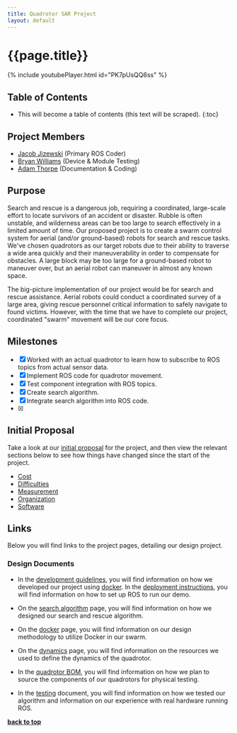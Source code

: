 ```yaml
---
title: Quadrotor SAR Project
layout: default
---
```


# {{page.title}}

{% include youtubePlayer.html id="PK7pUsQQ6ss" %}

## Table of Contents

* This will become a table of contents (this text will be scraped).
{:toc}

## Project Members

- [Jacob Jizewski](https://github.com/jacoblizewski) (Primary ROS Coder)
- [Bryan Williams](https://github.com/bwilliams44) (Device & Module Testing)
- [Adam Thorpe](https://github.com/ajthor) (Documentation & Coding)

## Purpose

Search and rescue is a dangerous job, requiring a coordinated, large-scale effort to locate survivors of an accident or disaster. Rubble is often unstable, and wilderness areas can be too large to search effectively in a limited amount of time. Our proposed project is to create a swarm control system for aerial (and/or ground-based) robots for search and rescue tasks. We've chosen quadrotors as our target robots due to their ability to traverse a wide area quickly and their maneuverability in order to compensate for obstacles. A large block may be too large for a ground-based robot to maneuver over, but an aerial robot can maneuver in almost any known space.

The big-picture implementation of our project would be for search and rescue assistance. Aerial robots could conduct a coordinated survey of a large area, giving rescue personnel critical information to safely navigate to found victims. However, with the time that we have to complete our project, coordinated "swarm" movement will be our core focus.

## Milestones

- [x] Worked with an actual quadrotor to learn how to subscribe to ROS topics from actual sensor data.
- [x] Implement ROS code for quadrotor movement.
- [x] Test component integration with ROS topics.
- [x] Create search algorithm.
- [x] Integrate search algorithm into ROS code.
- [x]

## Initial Proposal

Take a look at our [initial proposal](https://ece595project.github.io/quadrotor/Initial-Proposal) for the project, and then view the relevant sections below to see how things have changed since the start of the project.

- [Cost](https://ece595project.github.io/quadrotor/Cost)
- [Difficulties](https://ece595project.github.io/quadrotor/Difficulties)
- [Measurement](https://ece595project.github.io/quadrotor/Measurement)
- [Organization](https://ece595project.github.io/quadrotor/Organization)
- [Software](https://ece595project.github.io/quadrotor/Software)

## Links

Below you will find links to the project pages, detailing our design project.

### Design Documents

- In the [development guidelines](https://ece595project.github.io/quadrotor/Development), you will find information on how we developed our project using [docker](https://www.docker.com). In the [deployment instructions](https://ece595project.github.io/quadrotor/Deployment-Instructions), you will find information on how to set up ROS to run our demo.

- On the [search algorithm](https://ece595project.github.io/quadrotor/Search-Algorithm) page, you will find information on how we designed our search and rescue algorithm.

- On the [docker](https://ece595project.github.io/quadrotor/Docker) page, you will find information on our design methodology to utilize Docker in our swarm.

- On the [dynamics](https://ece595project.github.io/quadrotor/Dynamics) page, you will find information on the resources we used to define the dynamics of the quadrotor.

- In the [quadrotor BOM](https://ece595project.github.io/quadrotor/Quadrotor-BOM), you will find information on how we plan to source the components of our quadrotors for physical testing.

- In the [testing](https://ece595project.github.io/quadrotor/Testing) document, you will find information on how we tested our algorithm and information on our experience with real hardware running ROS.

**[back to top](#table-of-contents)**
